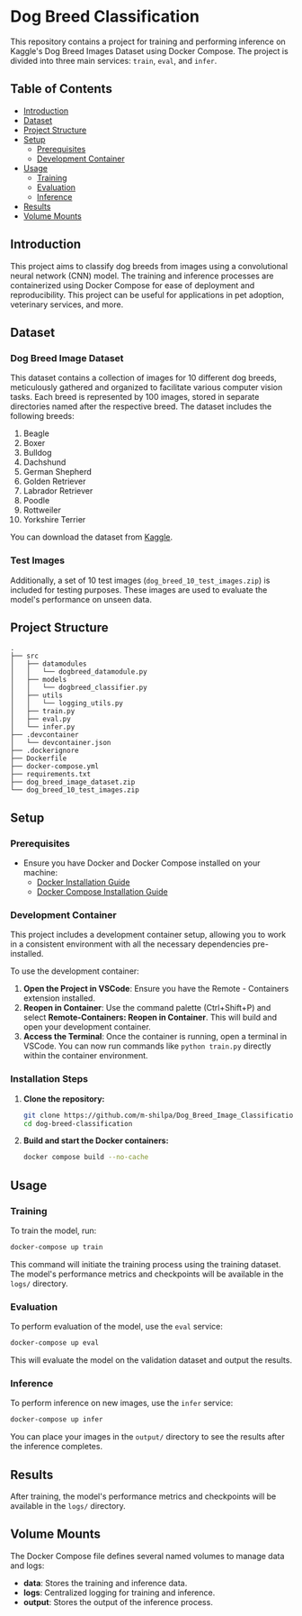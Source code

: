 # Dog Breed Classification

This repository contains a project for training and performing inference on Kaggle's Dog Breed Images Dataset using Docker Compose. The project is divided into three main services: `train`, `eval`, and `infer`.

## Table of Contents

- [Introduction](#introduction)
- [Dataset](#dataset)
- [Project Structure](#project-structure)
- [Setup](#setup)
  - [Prerequisites](#prerequisites)
  - [Development Container](#development-container)
- [Usage](#usage)
  - [Training](#training)
  - [Evaluation](#evaluation)
  - [Inference](#inference)
- [Results](#results)
- [Volume Mounts](#volume-mounts)

## Introduction

This project aims to classify dog breeds from images using a convolutional neural network (CNN) model. The training and inference processes are containerized using Docker Compose for ease of deployment and reproducibility. This project can be useful for applications in pet adoption, veterinary services, and more.

## Dataset

### Dog Breed Image Dataset

This dataset contains a collection of images for 10 different dog breeds, meticulously gathered and organized to facilitate various computer vision tasks. Each breed is represented by 100 images, stored in separate directories named after the respective breed. The dataset includes the following breeds:

1. Beagle
2. Boxer
3. Bulldog
4. Dachshund
5. German Shepherd
6. Golden Retriever
7. Labrador Retriever
8. Poodle
9. Rottweiler
10. Yorkshire Terrier

You can download the dataset from [Kaggle](https://www.kaggle.com/datasets/khushikhushikhushi/dog-breed-image-dataset).

### Test Images

Additionally, a set of 10 test images (`dog_breed_10_test_images.zip`) is included for testing purposes. These images are used to evaluate the model's performance on unseen data.

## Project Structure

```
.
├── src
│   ├── datamodules
│   │   └── dogbreed_datamodule.py
│   ├── models
│   │   └── dogbreed_classifier.py
│   ├── utils
│   │   └── logging_utils.py
│   ├── train.py
│   ├── eval.py
│   └── infer.py
├── .devcontainer
│   └── devcontainer.json
├── .dockerignore
├── Dockerfile
├── docker-compose.yml
├── requirements.txt
├── dog_breed_image_dataset.zip
└── dog_breed_10_test_images.zip
```

## Setup

### Prerequisites

- Ensure you have Docker and Docker Compose installed on your machine:
  - [Docker Installation Guide](https://docs.docker.com/get-docker/)
  - [Docker Compose Installation Guide](https://docs.docker.com/compose/install/)

### Development Container

This project includes a development container setup, allowing you to work in a consistent environment with all the necessary dependencies pre-installed. 

To use the development container:

1. **Open the Project in VSCode**: Ensure you have the Remote - Containers extension installed.
2. **Reopen in Container**: Use the command palette (Ctrl+Shift+P) and select **Remote-Containers: Reopen in Container**. This will build and open your development container.
3. **Access the Terminal**: Once the container is running, open a terminal in VSCode. You can now run commands like `python train.py` directly within the container environment.


### Installation Steps

1. **Clone the repository:**
   ```bash
   git clone https://github.com/m-shilpa/Dog_Breed_Image_Classification
   cd dog-breed-classification
   ```

2. **Build and start the Docker containers:**
   ```bash
   docker compose build --no-cache
   ```

## Usage

### Training

To train the model, run:
```bash
docker-compose up train
```
This command will initiate the training process using the training dataset. The model's performance metrics and checkpoints will be available in the `logs/` directory.

### Evaluation

To perform evaluation of the model, use the `eval` service:
```bash
docker-compose up eval
```
This will evaluate the model on the validation dataset and output the results.

### Inference

To perform inference on new images, use the `infer` service:
```bash
docker-compose up infer
```
You can place your images in the `output/` directory to see the results after the inference completes.



## Results

After training, the model's performance metrics and checkpoints will be available in the `logs/` directory.

## Volume Mounts

The Docker Compose file defines several named volumes to manage data and logs:

- **data**: Stores the training and inference data.
- **logs**: Centralized logging for training and inference.
- **output**: Stores the output of the inference process.


